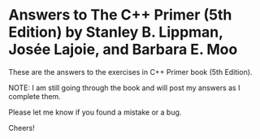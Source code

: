 # Answers to The C++ Primer (5th Edition) by Stanley B. Lippman, Josée Lajoie, and Barbara E. Moo

These are the answers to the exercises in C++ Primer book (5th Edition).

NOTE: I am still going through the book and will post my answers as I complete
them.

Please let me know if you found a mistake or a bug. 

Cheers!
